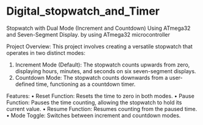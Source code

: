 # Digital_stopwatch_and_Timer
Stopwatch with Dual Mode (Increment and Countdown) Using ATmega32 and Seven-Segment  Display.
by using  ATmega32 microcontroller

Project Overview:
This project involves creating a versatile stopwatch that operates in two distinct modes:
1. Increment Mode (Default): The stopwatch counts upwards from zero, displaying hours, 
minutes, and seconds on six seven-segment displays.
2. Countdown Mode: The stopwatch counts downwards from a user-defined time, 
functioning as a countdown timer.

Features:
• Reset Function: Resets the time to zero in both modes.
• Pause Function: Pauses the time counting, allowing the stopwatch to hold its current 
value.
• Resume Function: Resumes counting from the paused time.
• Mode Toggle: Switches between increment and countdown modes.

